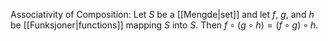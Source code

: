 Associativity of Composition: Let $S$ be a [[Mengde|set]] and let $f$, $g$, and $h$ be [[Funksjoner|functions]] mapping $S$ into $S$. Then $f \circ (g \circ h) = (f \circ g)\circ h$.